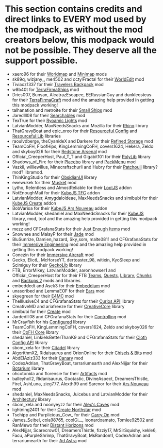 # This section contains credits and direct links to EVERY mod used by the modpack, as without the mod creators below, this modpack would not be possible. They deserve all the support possible.
* xaero96 for their [Worldmap](https://www.curseforge.com/minecraft/mc-mods/xaeros-world-map?page=51) and [Minimap](https://www.curseforge.com/minecraft/mc-mods/xaeros-minimap) mods
* sk89q, wizjany_, me4502 and octylFractal for their [WorldEdit](https://www.curseforge.com/minecraft/mc-mods/worldedit) mod
* Tiviacz1337 for their [Travelers Backpack](https://www.curseforge.com/minecraft/mc-mods/travelers-backpack) mod
* w8b40t for [TerraFirmaShips](https://www.curseforge.com/minecraft/mc-mods/terrafirmaships) mod
* Dries007, Bunsan, AlcatrazEscapee, EERussianGuy and dunkleosteus for their [TerraFirmaCraft](https://www.curseforge.com/minecraft/mc-mods/terrafirmacraft) mod and the amazing help provided in getting this modpack working!
* talhanation and metroite for their [Small Ships](https://www.curseforge.com/minecraft/mc-mods/small-ships) mod
* Jaredlll08 for their [Searchables](https://www.curseforge.com/minecraft/mc-mods/searchables) mod
* TexTrue for their [Ryoamic Lights](https://www.curseforge.com/minecraft/mc-mods/ryoamiclights) mod
* LatvianModder, MaxNeedsSnacks and Mozilla for their [Rhino](https://www.curseforge.com/minecraft/mc-mods/rhino) library
* ThatGravyBoat and epic_oreo for their [Resourceful Config](https://www.curseforge.com/minecraft/mc-mods/resourceful-config) and [Resourceful Lib](https://www.curseforge.com/minecraft/mc-mods/resourceful-lib) libraries
* raoulvdberge, theCyanideX and Darkere for their [Refined Storage](https://www.curseforge.com/minecraft/mc-mods/refined-storage) mod
* TeamCoFH, FloofHips, KingLemmingCoFH, covers1624, Hekera, Zeldo and skyboy026 for their [Redstone Arsenal](https://www.curseforge.com/minecraft/mc-mods/redstone-arsenal) mod
* Official_CreeperHost, Paul_T_T and Gigabit101 for their [PolyLib](https://www.curseforge.com/minecraft/mc-mods/polylib) library
* Shadows_of_Fire for their [Placebo](https://www.curseforge.com/minecraft/mc-mods/placebo) library and [PackMenu](https://www.curseforge.com/minecraft/mc-mods/packmenu) mod
* Vazkii, williewillus, Minecraftschurli and Hubry for their [Patchouli](https://www.curseforge.com/minecraft/mc-mods/patchouli) library? mod? libramod.
* ThinKingStudio for their [ObsidianUI](https://modrinth.com/mod/obsidianui) library
* ewewukek for their [Musket](https://www.curseforge.com/minecraft/mc-mods/ewewukeks-musket-mod) mod
* Lytho, Relentless and AlmostReliable for their [LootJS](https://www.curseforge.com/minecraft/mc-mods/lootjs) addon
* NotEnoughMail for their [KubeJS TFC](https://www.curseforge.com/minecraft/mc-mods/kubejs-tfc) addon
* LatvianModder, Amygdaloldeae, MaxNeedsSnacks and simibubi for their [KubeJS Create](https://www.curseforge.com/minecraft/mc-mods/kubejs-create) addon
* BobVarioa for their [KubeJS Ars Nouveau](https://www.curseforge.com/minecraft/mc-mods/kubejs-ars-nouveau) addon
* LatvianModder, shedaniel and MaxNeedsSnacks for their [KubeJS](https://www.curseforge.com/minecraft/mc-mods/kubejs/files?gameVersionTypeId=1) library, mod, tool and the amazing help provided in getting this modpack working!
* mezz and CFGrafanaStats for their [Just Enough Items](https://www.curseforge.com/minecraft/mc-mods/jei) mod
* Snownee and MalayP for their [Jade](https://www.curseforge.com/minecraft/mc-mods/jade) mod
* BluSunrize, Damien_hazard, Sky_som, malte0811 and CFGrafanaStats for their [Immersive Engineering](https://www.curseforge.com/minecraft/mc-mods/immersive-engineering) mod and the amazing help provided in getting this modpack working!
* Conczin for their [Immersive Aircraft](https://www.curseforge.com/minecraft/mc-mods/immersive-aircraft) mod
* Gecko, EliotL, McHorseYT, dertoaster_98, witixin, KyoSleep and Scimiguy for their [GeckoLib](https://www.curseforge.com/minecraft/mc-mods/geckolib) library
* FTB, ErrorMikey, LatvianModder, aaronhowser1 and Official_CreeperHost for for their FTB [Teams](https://www.curseforge.com/minecraft/mc-mods/ftb-teams-forge), [Quests](https://www.curseforge.com/minecraft/mc-mods/ftb-quests-forge), [Library](https://www.curseforge.com/minecraft/mc-mods/ftb-library-forge), [Chunks](https://www.curseforge.com/minecraft/mc-mods/ftb-chunks-forge) and [Backups 2](https://www.curseforge.com/minecraft/mc-mods/ftb-backups-2) mods and libraries.
* embeddedt and Asek3 for their [Embeddium](https://www.curseforge.com/minecraft/mc-mods/embeddium) mod
* unascribed and LemmaEOF for their [Ears](https://www.curseforge.com/minecraft/mc-mods/ears/files/4452800) mod
* skyegreen for their [E4MC](https://www.curseforge.com/minecraft/mc-mods/e4mc) mod
* TheIllusiveC4 and CFGrafanaStats for their [Curios API](https://www.curseforge.com/minecraft/mc-mods/curios) library
* CreativeMD and ariafreeze for their [CreativeCore](https://www.curseforge.com/minecraft/mc-mods/creativecore) library
* simibubi for their [Create](https://www.curseforge.com/minecraft/mc-mods/create) mod
* Jardedlll08 and CFGrafanaStats for their [Controlling](https://www.curseforge.com/minecraft/mc-mods/controlling/files/5292482) mod
* MrCrayfish for his [Configured](https://www.curseforge.com/minecraft/mc-mods/configured) library
* TeamCoFH, KingLemmingCoFH, covers1624, Zeldo and skyboy026 for their [CoFH Core](https://www.curseforge.com/minecraft/mc-mods/cofh-core) library
* shedaniel, LinkieIsBetterThanK9 and CFGrafanaStats for their [Cloth Config API](https://www.curseforge.com/minecraft/mc-mods/cloth-config) library
* sbom_xela for their [Citadel](https://www.curseforge.com/minecraft/mc-mods/citadel) library
* AlgorithmX2, Ridaisaurus and OrionOnline for their [Chisels & Bits](https://www.curseforge.com/minecraft/mc-mods/chisels-bits) mod
* AbdElAziz333 for their [Canary](https://www.curseforge.com/minecraft/mc-mods/canary/files) mod
* CodexAdrian, ThatGravyBoat, terrariumearth and AlexNijjar for their [Botarium](https://www.curseforge.com/minecraft/mc-mods/botarium) library
* ohcotonida and florensie for their [Artifacts](https://www.curseforge.com/minecraft/mc-mods/artifacts) mod
* balleyholl2, Ridanisaurus, Gootastic, DivineAspect, DreamersThistle, Firel, AshLuna, zieg777, Alexth99 and Sarenor for their [Ars Nouveau](https://www.curseforge.com/minecraft/mc-mods/ars-nouveau) mod
* shedaniel, MaxNeedsSnacks, Juicebus and LatvianModder for their [Architectury](https://www.curseforge.com/minecraft/mc-mods/architectury-api) library
* sbom_xela and noonyeyzz for their [Alex's Caves](https://www.curseforge.com/minecraft/mc-mods/alexs-caves) mod
* lightning2401 for their [Create Northstar](https://www.curseforge.com/minecraft/mc-mods/create-northstar) mod
* Tschipp and Purplicious_Cow_ for their [Carry On](https://www.curseforge.com/minecraft/mc-mods/carry-on) mod
* James_Seibel, cola98765, coolGi__, leonardoamato, Tomlee92502 and RanMewo for their [Distant Horizons](https://www.curseforge.com/minecraft/mc-mods/distant-horizons) mod
* AlexNijjar, Scarecrow01, DreamersThistle, fizziy17, MrSirSquishy, kekle6, Facu, aPurpleShrimp, ThatGravyBoat, MsRandom1, CodexAdrian and terrariumearth for their [Ad Astra](https://www.curseforge.com/minecraft/mc-mods/ad-astra) mod
